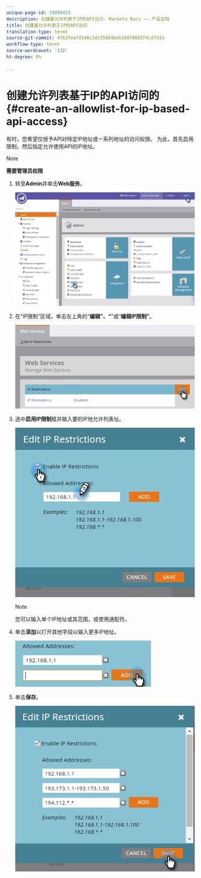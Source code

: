 ```yaml
---
unique-page-id: 10098433
description: 创建基允许列表于IP的API访问- Marketo Docs —— 产品文档
title: 创建基允许列表于IP的API访问
translation-type: tm+mt
source-git-commit: 47b2fee7d146c3dc558d4bbb10070683f4cdfd3d
workflow-type: tm+mt
source-wordcount: '132'
ht-degree: 0%

---
```



# 创建允许列表基于IP的API访问的{#create-an-allowlist-for-ip-based-api-access}

有时，您希望仅授予API对特定IP地址或一系列地址的访问权限。 为此，首先启用限制，然后指定允许使用API的IP地址。

>[!NOTE]
>
>**需要管理员权限**

1. 转至&#x200B;**Admin**&#x200B;并单击&#x200B;**Web服务**。

   ![](assets/image2016-2-25-9-3a12-3a48.png)

1. 在“IP限制”区域，单击左上角的“**编辑”、“**”或“**&#x200B;编辑IP限制”**。

   ![](assets/image2016-2-25-9-3a15-3a30.png)

1. 选中&#x200B;**启用IP限制**&#x200B;框并输入要的IP地允许列表址。

   ![](assets/image2016-2-25-9-3a18-3a28.png)

   >[!NOTE]
   >
   >您可以输入单个IP地址或其范围，或使用通配符。

1. 单击&#x200B;**添加**&#x200B;以打开其他字段以输入更多IP地址。

   ![](assets/image2016-2-25-9-3a20-3a47.png)

1. 单击&#x200B;**保存**。

   ![](assets/image2016-2-25-9-3a28-3a21.png)


